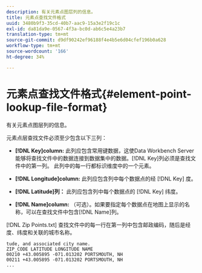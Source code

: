 ```yaml
---
description: 有关元素点图层列的信息。
title: 元素点查找文件格式
uuid: 3480b9f3-35cd-40b7-aac9-15a3e2f19c1c
exl-id: da81da9e-0567-4f3a-bc0d-ab6c5e4a23b7
translation-type: tm+mt
source-git-commit: d9df90242ef96188f4e4b5e6d04cfef196b0a628
workflow-type: tm+mt
source-wordcount: '166'
ht-degree: 34%

---
```


# 元素点查找文件格式{#element-point-lookup-file-format}

有关元素点图层列的信息。

元素点层查找文件必须至少包含以下三列：

* **[!DNL Key]column:** 此列应包含常用键数据，这使Data Workbench Server能够将查找文件中的数据连接到数据集中的数据。[!DNL Key]列必须是查找文件中的第一列。 此列中的每一行都标识维度中的一个元素。

* **[!DNL Longitude]column:** 此列应包含列中每个数据点的经 [!DNL Key] 度。

* **[!DNL Latitude]列：** 此列应包含列中每个数据点的 [!DNL Key] 纬度。

* **[!DNL Name]column:** （可选）。如果要指定每个数据点在地图上显示的名称，可以在查找文件中包含[!DNL Name]列。

[!DNL Zip Points.txt] 查找文件中的每一行在第一列中包含邮政编码，随后是经度、纬度和关联的城市名称。

```
tude, and associated city name.
ZIP_CODE LATITUDE LONGITUDE NAME
00210 +43.005895 -071.013202 PORTSMOUTH, NH
00211 +43.005895 -071.013202 PORTSMOUTH, NH
...
```

